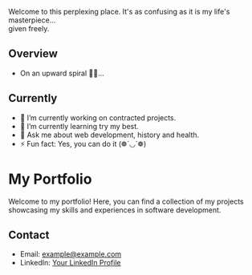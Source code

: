 Welcome to this perplexing place. It's as confusing as it is my life's masterpiece... <br> given freely.

## Overview
- On an upward spiral 🚀🚀...

## Currently
- 🔭 I’m currently working on contracted projects.
- 🌱 I’m currently learning try my best.
- 💬 Ask me about web development, history and health.
- ⚡ Fun fact: Yes, you can do it (❁´◡`❁)


# My Portfolio
Welcome to my portfolio! Here, you can find a collection of my projects showcasing my skills and experiences in software development.


## Contact
- Email: example@example.com
- LinkedIn: [Your LinkedIn Profile](https://www.linkedin.com/your-profile)
